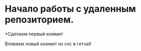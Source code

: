 # Начало работы с удаленным репозиторием.

*Сделаем первый коммит

Вливаем новый коммит из vsc в гитхаб